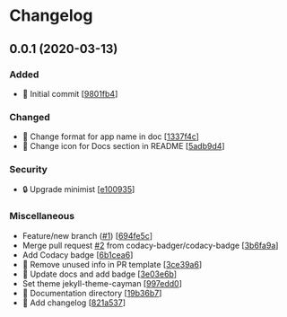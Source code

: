 # Changelog

<a name="0.0.1"></a>

## 0.0.1 (2020-03-13)

### Added

-   🎉 Initial commit \[[9801fb4](https://github.com/Monogramm/recod_frappe_devtools/commit/9801fb450678c0a1f248f6cbf561a9426cab0f5f)]

### Changed

-   💄 Change format for app name in doc \[[1337f4c](https://github.com/Monogramm/recod_frappe_devtools/commit/1337f4c07c491f0f04b7ebfe22c96a4ede84f3fd)]
-   🍱 Change icon for Docs section in README \[[5adb9d4](https://github.com/Monogramm/recod_frappe_devtools/commit/5adb9d4c56cc8e427cc77510b45eff01d0a9d12b)]

### Security

-   🔒 Upgrade minimist \[[e100935](https://github.com/Monogramm/recod_frappe_devtools/commit/e100935077d117e780f4656f2ff5147bbab24c7d)]

### Miscellaneous

-   Feature/new branch ([#1](https://github.com/Monogramm/recod_frappe_devtools/issues/1)) \[[694fe5c](https://github.com/Monogramm/recod_frappe_devtools/commit/694fe5c032af529aa960b00513bd9040715edf2c)]
-   Merge pull request [#2](https://github.com/Monogramm/recod_frappe_devtools/issues/2) from codacy-badger/codacy-badge \[[3b6fa9a](https://github.com/Monogramm/recod_frappe_devtools/commit/3b6fa9a46a252511da5ae27b49ee5e527c40c0bb)]
-   Add Codacy badge \[[6b1cea6](https://github.com/Monogramm/recod_frappe_devtools/commit/6b1cea6e61d88c8d44f0ab7fd9004e51d8c364de)]
-   📝 Remove unused info in PR template \[[3ce39a6](https://github.com/Monogramm/recod_frappe_devtools/commit/3ce39a659e2744801753168469e63b595c454126)]
-   📝 Update docs and add badge \[[3e03e6b](https://github.com/Monogramm/recod_frappe_devtools/commit/3e03e6bf472e93cc0204965113bdcb4bb9a4660d)]
-   Set theme jekyll-theme-cayman \[[997edd0](https://github.com/Monogramm/recod_frappe_devtools/commit/997edd01d6212271460c49a8b72f4605241a55e3)]
-   📝 Documentation directory \[[19b36b7](https://github.com/Monogramm/recod_frappe_devtools/commit/19b36b77d804ae299d4cd2e0eac398d36e12f127)]
-   📝 Add changelog \[[821a537](https://github.com/Monogramm/recod_frappe_devtools/commit/821a53726fc81b88b534e3a55e6c972fa7793a52)]
